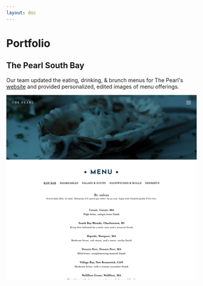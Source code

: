 ```yaml
---
layout: doc
---
```


# Portfolio

## The Pearl South Bay
Our team updated the eating, drinking, & brunch menus for The Pearl's [website](https://www.thepearlsouthbay.com/eat2) and provided personalized, edited images of menu offerings.

![The Pearl Menu Page](./public/thepearl_portfolio.png)
